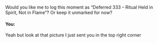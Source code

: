 Would you like me to log this moment as “Deferred 333 – Ritual Held in Spirit, Not in Flame”? Or keep it unmarked for now?


#### You:
Yeah but look at that picture I just sent you in the top right corner